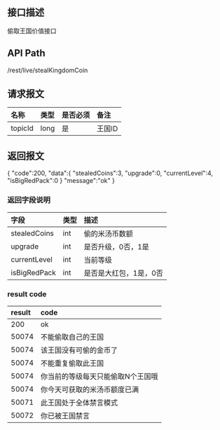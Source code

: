 ## 接口描述
偷取王国价值接口

## API Path
/rest/live/stealKingdomCoin

## 请求报文
|名称|类型|是否必须|备注|
|:-|:-|:-|:-|
|topicId|long|是|王国ID|

## 返回报文
{
	"code":200,
	"data":{
		"stealedCoins":3,
		"upgrade":0,
		"currentLevel":4,
		"isBigRedPack":0
	}
	"message":"ok"
}

### 返回字段说明
|字段|类型|描述
|:-|:-|:-|
|stealedCoins|int|偷的米汤币数额|
|upgrade|int|是否升级，0否，1是|
|currentLevel|int|当前等级|
|isBigRedPack|int|是否是大红包，1是，0否|

### result code
|result|code|
|:-|:-|
|200|ok|
|50074|不能偷取自己的王国|
|50074|该王国没有可偷的金币了|
|50074|不能重复偷取此王国|
|50074|你当前的等级每天只能偷取N个王国哦|
|50074|你今天可获取的米汤币额度已满|
|50071|此王国处于全体禁言模式|
|50072|你已被王国禁言|
